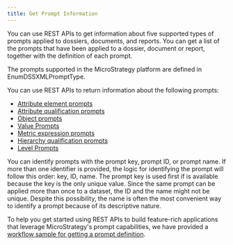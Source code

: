 ```yaml
---
title: Get Prompt Information
---
```


You can use REST APIs to get information about five supported types of prompts applied to dossiers, documents, and reports. You can get a list of the prompts that have been applied to a dossier, document or report, together with the definition of each prompt.

The prompts supported in the MicroStrategy platform are defined in EnumDSSXMLPromptType.

You can use REST APIs to return information about the following prompts:

- [Attribute element prompts](../prompt-types/attribute-element-prompts.md)
- [Attribute qualification prompts](../prompt-types/attribute-qualification-prompts.md)
- [Object prompts](../prompt-types/object-prompts.md)
- [Value Prompts](../prompt-types/value-prompts.md)
- [Metric expression prompts](../prompt-types/metric-expression-prompts.md)
- [Hierarchy qualification prompts](../prompt-types/hierarchy-qualification-prompts.md)
- [Level Prompts](../prompt-types/level-prompts.md)

You can identify prompts with the prompt key, prompt ID, or prompt name. If more than one identifier is provided, the logic for identifying the prompt will follow this order: key, ID, name. The prompt key is used first if is available because the key is the only unique value. Since the same prompt can be applied more than once to a dataset, the ID and the name might not be unique. Despite this possibility, the name is often the most convenient way to identify a prompt because of its descriptive nature.

To help you get started using REST APIs to build feature-rich applications that leverage MicroStrategy's prompt capabilities, we have provided a [workflow sample for getting a prompt definition](./workflow-get-prompt-information.md).
